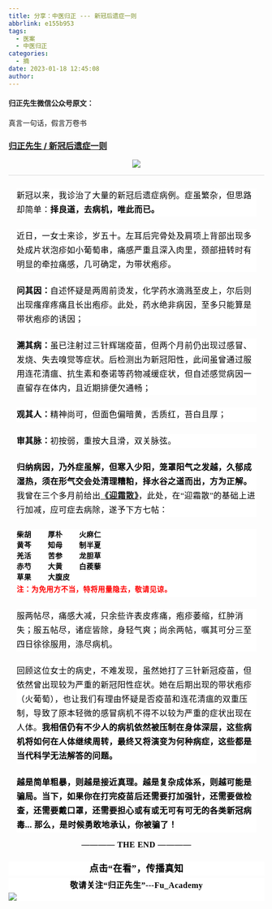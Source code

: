 ```yaml
---
title: 分享：中医归正 --- 新冠后遗症一则
abbrlink: e155b953
tags:
  - 医案
  - 中医归正
categories:
  - 摘
date: 2023-01-18 12:45:08
author:
---
```


#### 归正先生微信公众号原文：

真言一句话，假言万卷书

<!-- more -->

###  [归正先生 / 新冠后遗症一则](https://mp.weixin.qq.com/s/eHqQd2ipnzAW1JKMXJKwRw "跳转至原文")



<div class="rich_media_content ">
                    <p style="text-align: center;"><img class="rich_pages wxw-img js_insertlocalimg" data-ratio="0.6690561529271206" data-s="300,640" src="https://mmbiz.qpic.cn/mmbiz_jpg/zjaJCl7DLpUE72eAuhYVjv1DCU6ImyKicX9Szd5E0iaKKUYHw3aGkL4PcuvRncicaIDI4UQCEQ865ueSxibRiaRQpUQ/640?wx_fmt=jpeg" data-type="jpeg" data-w="837" style=""></p><hr style="outline: 0px;max-width: 100%;color: rgb(34, 34, 34);font-family: system-ui, -apple-system, BlinkMacSystemFont, &quot;Helvetica Neue&quot;, &quot;PingFang SC&quot;, &quot;Hiragino Sans GB&quot;, &quot;Microsoft YaHei UI&quot;, &quot;Microsoft YaHei&quot;, Arial, sans-serif;letter-spacing: 0.544px;white-space: normal;background-color: rgb(255, 255, 255);border-style: solid;border-right-width: 0px;border-bottom-width: 0px;border-left-width: 0px;border-color: rgba(0, 0, 0, 0.1);transform-origin: 0px 0px;transform: scale(1, 0.5);box-sizing: border-box !important;overflow-wrap: break-word !important;"  /><p style="margin-top: 24px;margin-right: 16px;margin-left: 16px;outline: 0px;max-width: 100%;color: rgb(34, 34, 34);font-family: system-ui, -apple-system, BlinkMacSystemFont, &quot;Helvetica Neue&quot;, &quot;PingFang SC&quot;, &quot;Hiragino Sans GB&quot;, &quot;Microsoft YaHei UI&quot;, &quot;Microsoft YaHei&quot;, Arial, sans-serif;letter-spacing: 0.544px;white-space: normal;background-color: rgb(255, 255, 255);visibility: visible;line-height: 2em;box-sizing: border-box !important;overflow-wrap: break-word !important;"><span style="outline: 0px;max-width: 100%;font-size: 16px;color: rgb(0, 0, 0);font-family: 仿宋;letter-spacing: 0.544px;box-sizing: border-box !important;overflow-wrap: break-word !important;">新冠以来，我诊治了大量的新冠后遗症病例。症虽繁杂，但思路却简单：<strong>择良道，去病机，唯此而已。</strong></span></p><p style="margin-top: 24px;margin-right: 16px;margin-left: 16px;outline: 0px;max-width: 100%;color: rgb(34, 34, 34);font-family: system-ui, -apple-system, BlinkMacSystemFont, &quot;Helvetica Neue&quot;, &quot;PingFang SC&quot;, &quot;Hiragino Sans GB&quot;, &quot;Microsoft YaHei UI&quot;, &quot;Microsoft YaHei&quot;, Arial, sans-serif;letter-spacing: 0.544px;white-space: normal;background-color: rgb(255, 255, 255);visibility: visible;line-height: 2em;box-sizing: border-box !important;overflow-wrap: break-word !important;"><span style="outline: 0px;max-width: 100%;font-size: 16px;color: rgb(0, 0, 0);font-family: 仿宋;letter-spacing: 0.544px;box-sizing: border-box !important;overflow-wrap: break-word !important;">近日，一女士来诊，岁五十。左耳后完骨处及肩项上背部出现多处成片状泡疹如小葡萄串，痛感严重且深入肉里，颈部扭转时有明显的牵拉痛感，几可确定，为带状疱疹。</span></p><p style="margin-top: 24px;margin-right: 16px;margin-left: 16px;outline: 0px;max-width: 100%;color: rgb(34, 34, 34);font-family: system-ui, -apple-system, BlinkMacSystemFont, &quot;Helvetica Neue&quot;, &quot;PingFang SC&quot;, &quot;Hiragino Sans GB&quot;, &quot;Microsoft YaHei UI&quot;, &quot;Microsoft YaHei&quot;, Arial, sans-serif;letter-spacing: 0.544px;white-space: normal;background-color: rgb(255, 255, 255);visibility: visible;line-height: 2em;box-sizing: border-box !important;overflow-wrap: break-word !important;"><strong><span style="outline: 0px;max-width: 100%;font-size: 16px;color: rgb(0, 0, 0);font-family: 仿宋;letter-spacing: 0.544px;box-sizing: border-box !important;overflow-wrap: break-word !important;">问其因：</span></strong><span style="outline: 0px;max-width: 100%;font-size: 16px;color: rgb(0, 0, 0);font-family: 仿宋;letter-spacing: 0.544px;box-sizing: border-box !important;overflow-wrap: break-word !important;">自述怀疑是两周前烫发，化学药水滴溅至皮上，尔后则出现瘙痒疼痛且长出疱疹。此处，药水绝非病因，至多只能算是带状疱疹的诱因；<br  /></span></p><p style="margin-top: 24px;margin-right: 16px;margin-left: 16px;outline: 0px;max-width: 100%;color: rgb(34, 34, 34);font-family: system-ui, -apple-system, BlinkMacSystemFont, &quot;Helvetica Neue&quot;, &quot;PingFang SC&quot;, &quot;Hiragino Sans GB&quot;, &quot;Microsoft YaHei UI&quot;, &quot;Microsoft YaHei&quot;, Arial, sans-serif;letter-spacing: 0.544px;white-space: normal;background-color: rgb(255, 255, 255);visibility: visible;line-height: 2em;box-sizing: border-box !important;overflow-wrap: break-word !important;"><strong><span style="outline: 0px;max-width: 100%;font-size: 16px;color: rgb(0, 0, 0);font-family: 仿宋;letter-spacing: 0.544px;box-sizing: border-box !important;overflow-wrap: break-word !important;">溯其病：</span></strong><span style="outline: 0px;max-width: 100%;font-size: 16px;color: rgb(0, 0, 0);font-family: 仿宋;letter-spacing: 0.544px;box-sizing: border-box !important;overflow-wrap: break-word !important;">虽已注射过三针辉瑞疫苗，但两个月前仍出现过感冒、发烧、失去嗅觉等症状。后检测出为新冠阳性，此间虽曾通过服用连花清瘟、抗生素和泰诺等药物减缓症状，但自述感觉病因一直留存在体内，且近期排便欠通畅；</span></p><p style="margin-top: 24px;margin-right: 16px;margin-left: 16px;outline: 0px;max-width: 100%;color: rgb(34, 34, 34);font-family: system-ui, -apple-system, BlinkMacSystemFont, &quot;Helvetica Neue&quot;, &quot;PingFang SC&quot;, &quot;Hiragino Sans GB&quot;, &quot;Microsoft YaHei UI&quot;, &quot;Microsoft YaHei&quot;, Arial, sans-serif;letter-spacing: 0.544px;white-space: normal;background-color: rgb(255, 255, 255);visibility: visible;line-height: 2em;box-sizing: border-box !important;overflow-wrap: break-word !important;"><strong><span style="outline: 0px;max-width: 100%;font-size: 16px;color: rgb(0, 0, 0);font-family: 仿宋;letter-spacing: 0.544px;box-sizing: border-box !important;overflow-wrap: break-word !important;">观其人：</span></strong><span style="outline: 0px;max-width: 100%;font-size: 16px;color: rgb(0, 0, 0);font-family: 仿宋;letter-spacing: 0.544px;box-sizing: border-box !important;overflow-wrap: break-word !important;">精神尚可，但面色偏暗黄，舌质红，苔白且厚；<br  /></span></p><p style="margin-top: 24px;margin-right: 16px;margin-left: 16px;outline: 0px;max-width: 100%;color: rgb(34, 34, 34);font-family: system-ui, -apple-system, BlinkMacSystemFont, &quot;Helvetica Neue&quot;, &quot;PingFang SC&quot;, &quot;Hiragino Sans GB&quot;, &quot;Microsoft YaHei UI&quot;, &quot;Microsoft YaHei&quot;, Arial, sans-serif;letter-spacing: 0.544px;white-space: normal;background-color: rgb(255, 255, 255);visibility: visible;line-height: 2em;box-sizing: border-box !important;overflow-wrap: break-word !important;"><strong><span style="outline: 0px;max-width: 100%;font-size: 16px;color: rgb(0, 0, 0);font-family: 仿宋;letter-spacing: 0.544px;box-sizing: border-box !important;overflow-wrap: break-word !important;">审其脉：</span></strong><span style="outline: 0px;max-width: 100%;font-size: 16px;color: rgb(0, 0, 0);font-family: 仿宋;letter-spacing: 0.544px;box-sizing: border-box !important;overflow-wrap: break-word !important;">初按弱，重按大且滑，双关脉弦。</span></p><p style="margin-top: 24px;margin-right: 16px;margin-left: 16px;outline: 0px;max-width: 100%;color: rgb(34, 34, 34);font-family: system-ui, -apple-system, BlinkMacSystemFont, &quot;Helvetica Neue&quot;, &quot;PingFang SC&quot;, &quot;Hiragino Sans GB&quot;, &quot;Microsoft YaHei UI&quot;, &quot;Microsoft YaHei&quot;, Arial, sans-serif;letter-spacing: 0.544px;white-space: normal;background-color: rgb(255, 255, 255);visibility: visible;line-height: 2em;box-sizing: border-box !important;overflow-wrap: break-word !important;"><strong><span style="outline: 0px;max-width: 100%;font-size: 16px;color: rgb(0, 0, 0);font-family: 仿宋;letter-spacing: 0.544px;box-sizing: border-box !important;overflow-wrap: break-word !important;">归纳病因，乃外症虽解，但寒入少阳，笼罩阳气之发越，久郁成湿热，须在形气交会处清理糟粕，择水谷之道而出，方为正解。</span></strong><span style="outline: 0px;max-width: 100%;font-size: 16px;color: rgb(0, 0, 0);font-family: 仿宋;letter-spacing: 0.544px;box-sizing: border-box !important;overflow-wrap: break-word !important;">我曾在三个多月前给出</span><span style="outline: 0px;max-width: 100%;font-size: 16px;color: rgb(0, 0, 0);font-family: 仿宋;letter-spacing: 0.544px;text-decoration: underline;box-sizing: border-box !important;overflow-wrap: break-word !important;"><a target="_blank" href="http://mp.weixin.qq.com/s?__biz=MzI5NzQzMzY5NQ==&amp;mid=2247485288&amp;idx=1&amp;sn=80060006f7330219df336e5eedf90435&amp;chksm=ecb46858dbc3e14e945d1ea435b2f35c9f82dc6980f0633764c948000fa42b2454e2f15303b7&amp;scene=21#wechat_redirect" textvalue="《迎霜散》" linktype="text" imgurl="" imgdata="null" data-itemshowtype="0" tab="innerlink" data-linktype="2"><strong>《迎霜散》</strong></a></span><span style="outline: 0px;max-width: 100%;font-size: 16px;color: rgb(0, 0, 0);font-family: 仿宋;letter-spacing: 0.544px;box-sizing: border-box !important;overflow-wrap: break-word !important;">，此处，在“迎霜散”的基础上进行加减，应可症去病除，</span><span style="letter-spacing: 0.544px;outline: 0px;max-width: 100%;font-size: 16px;color: rgb(0, 0, 0);font-family: 仿宋;box-sizing: border-box !important;overflow-wrap: break-word !important;">遂</span><span style="letter-spacing: 0.544px;outline: 0px;max-width: 100%;color: rgb(0, 0, 0);font-family: 仿宋;font-size: 16px;box-sizing: border-box !important;overflow-wrap: break-word !important;">予下方七帖：</span></p><section style="margin-top: 24px;margin-right: 16px;margin-left: 16px;outline: 0px;max-width: 100%;color: rgb(34, 34, 34);font-family: system-ui, -apple-system, BlinkMacSystemFont, &quot;Helvetica Neue&quot;, &quot;PingFang SC&quot;, &quot;Hiragino Sans GB&quot;, &quot;Microsoft YaHei UI&quot;, &quot;Microsoft YaHei&quot;, Arial, sans-serif;letter-spacing: 0.544px;white-space: normal;background-color: rgb(255, 255, 255);visibility: visible;line-height: 2em;box-sizing: border-box !important;overflow-wrap: break-word !important;"><span style="outline: 0px;max-width: 100%;letter-spacing: 0.544px;color: rgb(0, 0, 0);font-family: 仿宋;font-size: 16px;box-sizing: border-box !important;overflow-wrap: break-word !important;"></span></section><section style="margin: 0em 16px;outline: 0px;max-width: 100%;letter-spacing: 0.544px;white-space: normal;font-family: -apple-system, BlinkMacSystemFont, &quot;Helvetica Neue&quot;, &quot;PingFang SC&quot;, &quot;Hiragino Sans GB&quot;, &quot;Microsoft YaHei UI&quot;, &quot;Microsoft YaHei&quot;, Arial, sans-serif;color: rgb(53, 53, 53);font-size: 14px;background-color: rgb(255, 255, 255);visibility: visible;line-height: 1.5em;box-sizing: border-box !important;overflow-wrap: break-word !important;"><strong style="outline: 0px;max-width: 100%;visibility: visible;box-sizing: border-box !important;overflow-wrap: break-word !important;"><span style="outline: 0px;max-width: 100%;letter-spacing: 0.544px;color: rgb(0, 0, 0);font-family: 仿宋;visibility: visible;box-sizing: border-box !important;overflow-wrap: break-word !important;">柴胡&nbsp; &nbsp; &nbsp; &nbsp; 厚朴&nbsp; &nbsp;&nbsp; &nbsp; &nbsp;火麻仁</span></strong></section><section style="margin: 0em 16px;outline: 0px;max-width: 100%;letter-spacing: 0.544px;white-space: normal;font-family: -apple-system, BlinkMacSystemFont, &quot;Helvetica Neue&quot;, &quot;PingFang SC&quot;, &quot;Hiragino Sans GB&quot;, &quot;Microsoft YaHei UI&quot;, &quot;Microsoft YaHei&quot;, Arial, sans-serif;color: rgb(53, 53, 53);font-size: 14px;background-color: rgb(255, 255, 255);visibility: visible;line-height: 1.5em;box-sizing: border-box !important;overflow-wrap: break-word !important;"><strong style="outline: 0px;max-width: 100%;visibility: visible;box-sizing: border-box !important;overflow-wrap: break-word !important;"><span style="outline: 0px;max-width: 100%;letter-spacing: 0.544px;color: rgb(0, 0, 0);font-family: 仿宋;visibility: visible;box-sizing: border-box !important;overflow-wrap: break-word !important;">黄芩&nbsp;&nbsp; &nbsp; &nbsp; &nbsp;知母&nbsp; &nbsp; &nbsp; &nbsp; 制半夏</span></strong></section><section style="margin: 0em 16px;outline: 0px;max-width: 100%;letter-spacing: 0.544px;white-space: normal;font-family: -apple-system, BlinkMacSystemFont, &quot;Helvetica Neue&quot;, &quot;PingFang SC&quot;, &quot;Hiragino Sans GB&quot;, &quot;Microsoft YaHei UI&quot;, &quot;Microsoft YaHei&quot;, Arial, sans-serif;color: rgb(53, 53, 53);font-size: 14px;background-color: rgb(255, 255, 255);visibility: visible;line-height: 1.5em;box-sizing: border-box !important;overflow-wrap: break-word !important;"><strong style="outline: 0px;max-width: 100%;letter-spacing: 0.544px;visibility: visible;box-sizing: border-box !important;overflow-wrap: break-word !important;"><span style="outline: 0px;max-width: 100%;letter-spacing: 0.544px;color: rgb(0, 0, 0);font-family: 仿宋;visibility: visible;box-sizing: border-box !important;overflow-wrap: break-word !important;">羌活&nbsp; &nbsp; &nbsp; &nbsp; 苦参&nbsp; &nbsp; &nbsp; &nbsp; 龙胆草</span></strong></section><section style="margin: 0em 16px;outline: 0px;max-width: 100%;letter-spacing: 0.544px;white-space: normal;font-family: -apple-system, BlinkMacSystemFont, &quot;Helvetica Neue&quot;, &quot;PingFang SC&quot;, &quot;Hiragino Sans GB&quot;, &quot;Microsoft YaHei UI&quot;, &quot;Microsoft YaHei&quot;, Arial, sans-serif;color: rgb(53, 53, 53);font-size: 14px;background-color: rgb(255, 255, 255);visibility: visible;line-height: 1.5em;box-sizing: border-box !important;overflow-wrap: break-word !important;"><strong style="outline: 0px;max-width: 100%;letter-spacing: 0.544px;visibility: visible;box-sizing: border-box !important;overflow-wrap: break-word !important;"><span style="outline: 0px;max-width: 100%;letter-spacing: 0.544px;color: rgb(0, 0, 0);font-family: 仿宋;visibility: visible;box-sizing: border-box !important;overflow-wrap: break-word !important;">赤芍&nbsp; &nbsp; &nbsp;&nbsp; &nbsp;大黄&nbsp; &nbsp; &nbsp; &nbsp; 白蒺藜</span></strong></section><section style="margin: 0em 16px;outline: 0px;max-width: 100%;letter-spacing: 0.544px;white-space: normal;font-family: -apple-system, BlinkMacSystemFont, &quot;Helvetica Neue&quot;, &quot;PingFang SC&quot;, &quot;Hiragino Sans GB&quot;, &quot;Microsoft YaHei UI&quot;, &quot;Microsoft YaHei&quot;, Arial, sans-serif;color: rgb(53, 53, 53);font-size: 14px;background-color: rgb(255, 255, 255);visibility: visible;line-height: 1.5em;box-sizing: border-box !important;overflow-wrap: break-word !important;"><strong style="outline: 0px;max-width: 100%;letter-spacing: 0.544px;visibility: visible;box-sizing: border-box !important;overflow-wrap: break-word !important;"><span style="outline: 0px;max-width: 100%;letter-spacing: 0.544px;color: rgb(0, 0, 0);font-family: 仿宋;visibility: visible;box-sizing: border-box !important;overflow-wrap: break-word !important;">草果&nbsp; &nbsp; &nbsp; &nbsp; 大腹皮<br style="outline: 0px;max-width: 100%;box-sizing: border-box !important;overflow-wrap: break-word !important;"  /></span></strong></section><p style="margin-top: 0em;margin-right: 16px;margin-left: 16px;outline: 0px;max-width: 100%;letter-spacing: 0.544px;white-space: normal;font-family: -apple-system, BlinkMacSystemFont, &quot;Helvetica Neue&quot;, &quot;PingFang SC&quot;, &quot;Hiragino Sans GB&quot;, &quot;Microsoft YaHei UI&quot;, &quot;Microsoft YaHei&quot;, Arial, sans-serif;color: rgb(53, 53, 53);font-size: 14px;background-color: rgb(255, 255, 255);visibility: visible;line-height: 2em;box-sizing: border-box !important;overflow-wrap: break-word !important;"><strong style="outline: 0px;max-width: 100%;visibility: visible;box-sizing: border-box !important;overflow-wrap: break-word !important;"><span style="outline: 0px;max-width: 100%;letter-spacing: 0.544px;color: rgb(0, 0, 0);font-family: 仿宋;font-size: 16px;visibility: visible;box-sizing: border-box !important;overflow-wrap: break-word !important;"><strong style="outline: 0px;max-width: 100%;color: rgb(53, 53, 53);font-family: -apple-system, BlinkMacSystemFont, &quot;Helvetica Neue&quot;, &quot;PingFang SC&quot;, &quot;Hiragino Sans GB&quot;, &quot;Microsoft YaHei UI&quot;, &quot;Microsoft YaHei&quot;, Arial, sans-serif;font-size: 14px;letter-spacing: 0.544px;visibility: visible;box-sizing: border-box !important;overflow-wrap: break-word !important;"><span style="outline: 0px;max-width: 100%;color: rgb(0, 0, 0);font-family: 仿宋;font-size: 16px;letter-spacing: 0.544px;visibility: visible;box-sizing: border-box !important;overflow-wrap: break-word !important;"><strong style="outline: 0px;max-width: 100%;letter-spacing: 0.544px;visibility: visible;box-sizing: border-box !important;overflow-wrap: break-word !important;"><span style="outline: 0px;max-width: 100%;font-family: 仿宋, serif;visibility: visible;box-sizing: border-box !important;overflow-wrap: break-word !important;"><strong style="outline: 0px;max-width: 100%;font-size: 14px;visibility: visible;box-sizing: border-box !important;overflow-wrap: break-word !important;"><span style="outline: 0px;max-width: 100%;font-family: 仿宋;visibility: visible;box-sizing: border-box !important;overflow-wrap: break-word !important;"><strong style="outline: 0px;max-width: 100%;font-size: 16px;visibility: visible;box-sizing: border-box !important;overflow-wrap: break-word !important;"><span style="outline: 0px;max-width: 100%;font-size: 14px;color: rgb(255, 0, 0);visibility: visible;box-sizing: border-box !important;overflow-wrap: break-word !important;">注：为免用方不当，特将用量隐去，敬请见谅。</span></strong></span></strong></span></strong></span></strong></span></strong></p><section style="margin-top: 24px;margin-right: 16px;margin-left: 16px;outline: 0px;max-width: 100%;color: rgb(34, 34, 34);font-family: system-ui, -apple-system, BlinkMacSystemFont, &quot;Helvetica Neue&quot;, &quot;PingFang SC&quot;, &quot;Hiragino Sans GB&quot;, &quot;Microsoft YaHei UI&quot;, &quot;Microsoft YaHei&quot;, Arial, sans-serif;letter-spacing: 0.544px;white-space: normal;background-color: rgb(255, 255, 255);visibility: visible;line-height: 2em;box-sizing: border-box !important;overflow-wrap: break-word !important;"><span style="outline: 0px;max-width: 100%;font-size: 16px;color: rgb(0, 0, 0);font-family: 仿宋;letter-spacing: 0.544px;box-sizing: border-box !important;overflow-wrap: break-word !important;">服两帖尽，痛感大减，只余些许表皮疼痛，疱疹萎缩，红肿消失；服五帖尽，诸症皆除，身轻气爽；尚余两帖，嘱其可分三至四日徐徐服用，涤尽病机。</span></section><section style="margin-top: 24px;margin-right: 16px;margin-left: 16px;outline: 0px;max-width: 100%;color: rgb(34, 34, 34);font-family: system-ui, -apple-system, BlinkMacSystemFont, &quot;Helvetica Neue&quot;, &quot;PingFang SC&quot;, &quot;Hiragino Sans GB&quot;, &quot;Microsoft YaHei UI&quot;, &quot;Microsoft YaHei&quot;, Arial, sans-serif;letter-spacing: 0.544px;white-space: normal;background-color: rgb(255, 255, 255);visibility: visible;line-height: 2em;box-sizing: border-box !important;overflow-wrap: break-word !important;"><span style="outline: 0px;max-width: 100%;font-size: 16px;color: rgb(0, 0, 0);font-family: 仿宋;letter-spacing: 0.544px;box-sizing: border-box !important;overflow-wrap: break-word !important;">回顾这位女士的病史，不难发现，虽然她打了三针新冠疫苗，但依然曾出现较为严重的新冠阳性症状。她在后期出现的带状疱疹（火葡萄），也让我们有理由怀疑是否疫苗和连花清瘟的双重压制，导致了原本轻微的感冒病机不得不以较为严重的症状出现在人体。<strong>我相信仍有不少人的病机依然被压制在身体深层，这些病机将如何在人体继续周转，最终又将演变为何种病症，这些都是当代科学无法解答的问题。</strong></span></section><section style="margin-top: 24px;margin-right: 16px;margin-left: 16px;outline: 0px;max-width: 100%;color: rgb(34, 34, 34);font-family: system-ui, -apple-system, BlinkMacSystemFont, &quot;Helvetica Neue&quot;, &quot;PingFang SC&quot;, &quot;Hiragino Sans GB&quot;, &quot;Microsoft YaHei UI&quot;, &quot;Microsoft YaHei&quot;, Arial, sans-serif;letter-spacing: 0.544px;white-space: normal;background-color: rgb(255, 255, 255);visibility: visible;line-height: 2em;box-sizing: border-box !important;overflow-wrap: break-word !important;"><strong><span style="outline: 0px;max-width: 100%;font-size: 16px;color: rgb(0, 0, 0);font-family: 仿宋;letter-spacing: 0.544px;box-sizing: border-box !important;overflow-wrap: break-word !important;">越是简单粗暴，则越是接近真理。越是复杂成体系，则越可能是骗局。<span style="color: rgb(0, 0, 0);font-family: 仿宋;font-size: 16px;letter-spacing: 0.544px;background-color: rgb(255, 255, 255);">当下，</span><span style="color: rgb(0, 0, 0);font-family: 仿宋;font-size: 16px;letter-spacing: 0.544px;background-color: rgb(255, 255, 255);">如果</span><span style="color: rgb(0, 0, 0);font-family: 仿宋;font-size: 16px;letter-spacing: 0.544px;background-color: rgb(255, 255, 255);">你在打完疫苗后还需要打加强针，还需要</span><span style="color: rgb(0, 0, 0);font-family: 仿宋;font-size: 16px;letter-spacing: 0.544px;background-color: rgb(255, 255, 255);">做检查，</span><span style="color: rgb(0, 0, 0);font-family: 仿宋;font-size: 16px;letter-spacing: 0.544px;background-color: rgb(255, 255, 255);">还需要戴口罩，</span><span style="color: rgb(0, 0, 0);font-family: 仿宋;font-size: 16px;letter-spacing: 0.544px;background-color: rgb(255, 255, 255);">还需要</span><span style="color: rgb(0, 0, 0);font-family: 仿宋;font-size: 16px;letter-spacing: 0.544px;background-color: rgb(255, 255, 255);">担心</span><span style="color: rgb(0, 0, 0);font-family: 仿宋;font-size: 16px;letter-spacing: 0.544px;background-color: rgb(255, 255, 255);">或有或无可有可无的</span><span style="color: rgb(0, 0, 0);font-family: 仿宋;font-size: 16px;letter-spacing: 0.544px;background-color: rgb(255, 255, 255);">各类新冠病毒... 那么，</span><span style="color: rgb(0, 0, 0);font-family: 仿宋;font-size: 16px;letter-spacing: 0.544px;background-color: rgb(255, 255, 255);">是</span><span style="color: rgb(0, 0, 0);font-family: 仿宋;font-size: 16px;letter-spacing: 0.544px;background-color: rgb(255, 255, 255);">时候勇敢地承认，你被骗</span><span style="color: rgb(0, 0, 0);font-family: 仿宋;font-size: 16px;letter-spacing: 0.544px;background-color: rgb(255, 255, 255);">了！</span></span></strong><span style="color: rgb(51, 51, 51);font-family: mp-quote, -apple-system-font, BlinkMacSystemFont, &quot;Helvetica Neue&quot;, &quot;PingFang SC&quot;, &quot;Hiragino Sans GB&quot;, &quot;Microsoft YaHei UI&quot;, &quot;Microsoft YaHei&quot;, Arial, sans-serif;"></span></section><section style="margin: 16px 8px 24px;outline: 0px;max-width: 100%;letter-spacing: 0.544px;clear: both;min-height: 1em;text-align: center;box-sizing: border-box !important;overflow-wrap: break-word !important;"><strong style="outline: 0px;max-width: 100%;box-sizing: border-box !important;overflow-wrap: break-word !important;"><span style="outline: 0px;max-width: 100%;color: rgb(0, 0, 0);font-family: 仿宋;font-size: 16px;box-sizing: border-box !important;overflow-wrap: break-word !important;">———— THE&nbsp;END ————</span></strong><span style="text-align: justify;"></span></section>
					<section style="margin-top: 20px;margin-bottom: 5px;outline: 0px;max-width: 100%;font-family: -apple-system, BlinkMacSystemFont, &quot;Helvetica Neue&quot;, &quot;PingFang SC&quot;, &quot;Hiragino Sans GB&quot;, &quot;Microsoft YaHei UI&quot;, &quot;Microsoft YaHei&quot;, Arial, sans-serif;letter-spacing: 0.544px;white-space: normal;font-size: 16px;min-height: 1em;color: rgb(62, 62, 62);text-align: center;line-height: 1.75em;background-color: rgb(255, 255, 255);box-sizing: border-box !important;overflow-wrap: break-word !important;"><strong style="outline: 0px;max-width: 100%;box-sizing: border-box !important;overflow-wrap: break-word !important;"><span style="outline: 0px;max-width: 100%;font-size: 18px;color: rgb(0, 0, 0);font-family: 仿宋;letter-spacing: 0.5px;box-sizing: border-box !important;overflow-wrap: break-word !important;">点击“在看”，传播真知</span></strong></section><section style="margin-top: 5px;margin-bottom: 5px;outline: 0px;max-width: 100%;font-family: -apple-system, BlinkMacSystemFont, &quot;Helvetica Neue&quot;, &quot;PingFang SC&quot;, &quot;Hiragino Sans GB&quot;, &quot;Microsoft YaHei UI&quot;, &quot;Microsoft YaHei&quot;, Arial, sans-serif;letter-spacing: 0.544px;white-space: normal;font-size: 16px;min-height: 1em;color: rgb(62, 62, 62);text-align: center;line-height: 1.75em;background-color: rgb(255, 255, 255);box-sizing: border-box !important;overflow-wrap: break-word !important;"><strong style="outline: 0px;max-width: 100%;box-sizing: border-box !important;overflow-wrap: break-word !important;"><span style="outline: 0px;max-width: 100%;font-size: 18px;color: rgb(0, 0, 0);font-family: 仿宋;letter-spacing: 0.5px;box-sizing: border-box !important;overflow-wrap: break-word !important;"><strong style="outline: 0px;max-width: 100%;color: rgb(62, 62, 62);font-size: 16px;box-sizing: border-box !important;overflow-wrap: break-word !important;"><span style="outline: 0px;max-width: 100%;color: rgb(0, 0, 0);box-sizing: border-box !important;overflow-wrap: break-word !important;">敬请关注“归正先生”---Fu_Academy</span></strong></span></strong><img style="clear: both; display: block; margin:auto;" src="https://tvax3.sinaimg.cn/large/8bf740e1gy1h1mumf16scj20u00f1ae6.jpg" /></section>
                </div>
